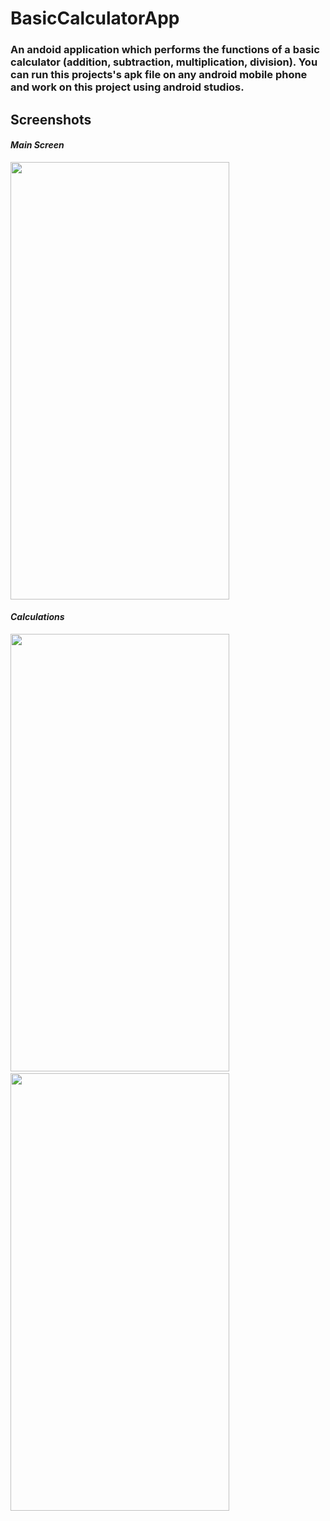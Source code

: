 # BasicCalculatorApp
### An andoid application which performs the functions of a basic calculator (addition, subtraction, multiplication, division). You can run this projects's apk file on any android mobile phone and work on this project using android studios.
## Screenshots
#### ***Main Screen***
<img src="https://user-images.githubusercontent.com/66882470/108328593-cff69480-71f2-11eb-93fe-fc8ee702ef69.jpeg" width="350" height="700">

#### ***Calculations***
<img src="https://user-images.githubusercontent.com/66882470/108330661-de917b80-71f3-11eb-9d50-c8965765ffd0.jpeg" width="350" height="700">&nbsp;&nbsp;&nbsp;<img src="https://user-images.githubusercontent.com/66882470/108330885-287a6180-71f4-11eb-881a-047b5284d27f.jpeg" width="350" height="700">

